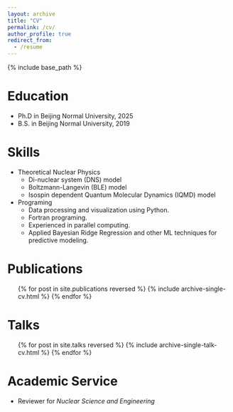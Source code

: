 ```yaml
---
layout: archive
title: "CV"
permalink: /cv/
author_profile: true
redirect_from:
  - /resume
---
```


{% include base_path %}

Education
======
* Ph.D in Beijing Normal University, 2025
* B.S. in Beijing Normal University, 2019

  
Skills
======
* Theoretical Nuclear Physics
    * Di-nuclear system (DNS) model
    * Boltzmann-Langevin (BLE) model
    * Isospin dependent Quantum Molecular Dynamics (IQMD) model
* Programing
  * Data processing and visualization using Python.
  * Fortran programing.
  * Experienced in parallel computing.
  * Applied Bayesian Ridge Regression and other ML techniques for predictive modeling.

Publications
======
  <ul>{% for post in site.publications reversed %}
    {% include archive-single-cv.html %}
  {% endfor %}</ul>
  
Talks
======
  <ul>{% for post in site.talks reversed %}
    {% include archive-single-talk-cv.html  %}
  {% endfor %}</ul>

Academic Service
======
* Reviewer for *Nuclear Science and Engineering*

